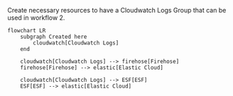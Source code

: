 Create necessary resources to have a Cloudwatch Logs Group that can be used in workflow 2.

```mermaid
flowchart LR
    subgraph Created here
        cloudwatch[Cloudwatch Logs]
    end
    
    cloudwatch[Cloudwatch Logs] --> firehose[Firehose]
    firehose[Firehose] --> elastic[Elastic Cloud]

    cloudwatch[Cloudwatch Logs] --> ESF[ESF]
    ESF[ESF] --> elastic[Elastic Cloud]
```